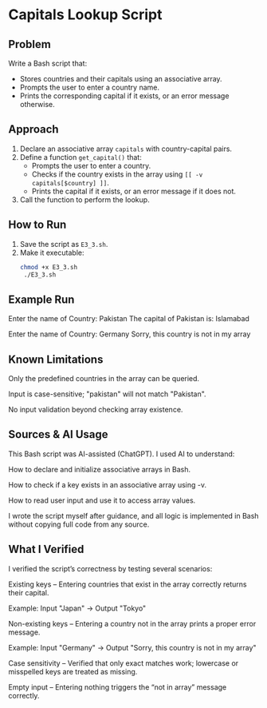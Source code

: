 # Capitals Lookup Script

## Problem
Write a Bash script that:
- Stores countries and their capitals using an associative array.
- Prompts the user to enter a country name.
- Prints the corresponding capital if it exists, or an error message otherwise.

## Approach
1. Declare an associative array `capitals` with country-capital pairs.
2. Define a function `get_capital()` that:
   - Prompts the user to enter a country.
   - Checks if the country exists in the array using `[[ -v capitals[$country] ]]`.
   - Prints the capital if it exists, or an error message if it does not.
3. Call the function to perform the lookup.

## How to Run
1. Save the script as `E3_3.sh`.
2. Make it executable:
   ```bash
   chmod +x E3_3.sh
    ./E3_3.sh

## Example Run
Enter the name of Country: Pakistan
The capital of Pakistan is: Islamabad

Enter the name of Country: Germany
Sorry, this country is not in my array

## Known Limitations

Only the predefined countries in the array can be queried.

Input is case-sensitive; "pakistan" will not match "Pakistan".

No input validation beyond checking array existence.

## Sources & AI Usage

This Bash script was AI-assisted (ChatGPT). I used AI to understand:

How to declare and initialize associative arrays in Bash.

How to check if a key exists in an associative array using -v.

How to read user input and use it to access array values.

I wrote the script myself after guidance, and all logic is implemented in Bash without copying full code from any source.

## What I Verified

I verified the script’s correctness by testing several scenarios:

Existing keys – Entering countries that exist in the array correctly returns their capital.

Example: Input "Japan" → Output "Tokyo" 

Non-existing keys – Entering a country not in the array prints a proper error message.

Example: Input "Germany" → Output "Sorry, this country is not in my array" 

Case sensitivity – Verified that only exact matches work; lowercase or misspelled keys are treated as missing.

Empty input – Entering nothing triggers the “not in array” message correctly.